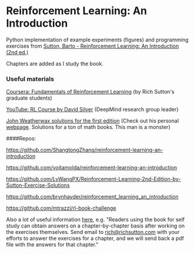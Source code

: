 # Reinforcement Learning: An Introduction

Python implementation of example experiments (figures) and programming exercises from [Sutton, Barto - Reinforcement Learning: An Introduction (2nd ed.)](http://incompleteideas.net/book/RLbook2020.pdf)


Chapters are added as I study the book.

### Useful materials

[Coursera: Fundamentals of Reinforcement Learning](https://www.coursera.org/learn/fundamentals-of-reinforcement-learning) (by Rich Sutton's graduate students)

[YouTube: RL Course by David Silver](https://www.youtube.com/watch?v=2pWv7GOvuf0&list=PLqYmG7hTraZDM-OYHWgPebj2MfCFzFObQ) (DeepMind research group leader)

[John Weatherwax solutions for the first edition](https://usermanual.wiki/Pdf/weatherwaxsuttonsolutionsmanual.504010221/view)
(Check out his personal [webpage](https://waxworksmath.com/index.aspx). Solutions for a ton of math books. This man is a  monster)

####Repos:

https://github.com/ShangtongZhang/reinforcement-learning-an-introduction

https://github.com/vojtamolda/reinforcement-learning-an-introduction

https://github.com/LyWangPX/Reinforcement-Learning-2nd-Edition-by-Sutton-Exercise-Solutions

https://github.com/brynhayder/reinforcement_learning_an_introduction

https://github.com/mtrazzi/rl-book-challenge

Also a lot of useful information [here](http://incompleteideas.net/book/first/the-book.html), e.g. "Readers using the book for self study can obtain answers on a chapter-by-chapter basis after working on the exercises themselves. Send email to rich@richsutton.com with your efforts to answer the exercises for a chapter, and we will send back a pdf file with the answers for that chapter."